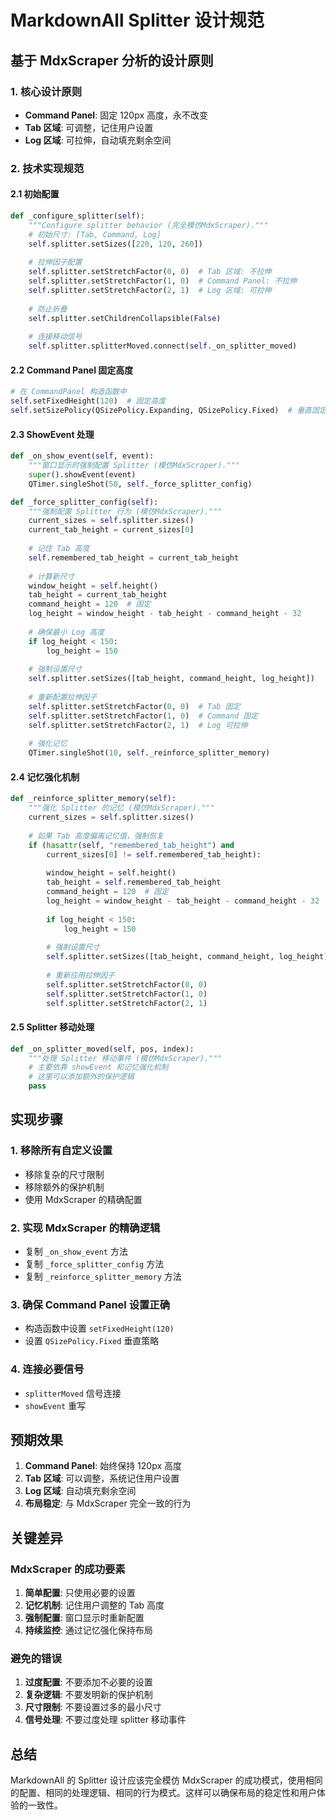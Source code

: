 # MarkdownAll Splitter 设计规范

## 基于 MdxScraper 分析的设计原则

### 1. 核心设计原则
- **Command Panel**: 固定 120px 高度，永不改变
- **Tab 区域**: 可调整，记住用户设置
- **Log 区域**: 可拉伸，自动填充剩余空间

### 2. 技术实现规范

#### 2.1 初始配置
```python
def _configure_splitter(self):
    """Configure splitter behavior (完全模仿MdxScraper)."""
    # 初始尺寸: [Tab, Command, Log]
    self.splitter.setSizes([220, 120, 260])
    
    # 拉伸因子配置
    self.splitter.setStretchFactor(0, 0)  # Tab 区域: 不拉伸
    self.splitter.setStretchFactor(1, 0)  # Command Panel: 不拉伸  
    self.splitter.setStretchFactor(2, 1)  # Log 区域: 可拉伸
    
    # 防止折叠
    self.splitter.setChildrenCollapsible(False)
    
    # 连接移动信号
    self.splitter.splitterMoved.connect(self._on_splitter_moved)
```

#### 2.2 Command Panel 固定高度
```python
# 在 CommandPanel 构造函数中
self.setFixedHeight(120)  # 固定高度
self.setSizePolicy(QSizePolicy.Expanding, QSizePolicy.Fixed)  # 垂直固定
```

#### 2.3 ShowEvent 处理
```python
def _on_show_event(self, event):
    """窗口显示时强制配置 Splitter (模仿MdxScraper)."""
    super().showEvent(event)
    QTimer.singleShot(50, self._force_splitter_config)

def _force_splitter_config(self):
    """强制配置 Splitter 行为 (模仿MdxScraper)."""
    current_sizes = self.splitter.sizes()
    current_tab_height = current_sizes[0]
    
    # 记住 Tab 高度
    self.remembered_tab_height = current_tab_height
    
    # 计算新尺寸
    window_height = self.height()
    tab_height = current_tab_height
    command_height = 120  # 固定
    log_height = window_height - tab_height - command_height - 32
    
    # 确保最小 Log 高度
    if log_height < 150:
        log_height = 150
    
    # 强制设置尺寸
    self.splitter.setSizes([tab_height, command_height, log_height])
    
    # 重新配置拉伸因子
    self.splitter.setStretchFactor(0, 0)  # Tab 固定
    self.splitter.setStretchFactor(1, 0)  # Command 固定
    self.splitter.setStretchFactor(2, 1)  # Log 可拉伸
    
    # 强化记忆
    QTimer.singleShot(10, self._reinforce_splitter_memory)
```

#### 2.4 记忆强化机制
```python
def _reinforce_splitter_memory(self):
    """强化 Splitter 的记忆 (模仿MdxScraper)."""
    current_sizes = self.splitter.sizes()
    
    # 如果 Tab 高度偏离记忆值，强制恢复
    if (hasattr(self, "remembered_tab_height") and 
        current_sizes[0] != self.remembered_tab_height):
        
        window_height = self.height()
        tab_height = self.remembered_tab_height
        command_height = 120  # 固定
        log_height = window_height - tab_height - command_height - 32
        
        if log_height < 150:
            log_height = 150
        
        # 强制设置尺寸
        self.splitter.setSizes([tab_height, command_height, log_height])
        
        # 重新应用拉伸因子
        self.splitter.setStretchFactor(0, 0)
        self.splitter.setStretchFactor(1, 0)
        self.splitter.setStretchFactor(2, 1)
```

#### 2.5 Splitter 移动处理
```python
def _on_splitter_moved(self, pos, index):
    """处理 Splitter 移动事件 (模仿MdxScraper)."""
    # 主要依靠 showEvent 和记忆强化机制
    # 这里可以添加额外的保护逻辑
    pass
```

## 实现步骤

### 1. 移除所有自定义设置
- 移除复杂的尺寸限制
- 移除额外的保护机制
- 使用 MdxScraper 的精确配置

### 2. 实现 MdxScraper 的精确逻辑
- 复制 `_on_show_event` 方法
- 复制 `_force_splitter_config` 方法  
- 复制 `_reinforce_splitter_memory` 方法

### 3. 确保 Command Panel 设置正确
- 构造函数中设置 `setFixedHeight(120)`
- 设置 `QSizePolicy.Fixed` 垂直策略

### 4. 连接必要信号
- `splitterMoved` 信号连接
- `showEvent` 重写

## 预期效果

1. **Command Panel**: 始终保持 120px 高度
2. **Tab 区域**: 可以调整，系统记住用户设置
3. **Log 区域**: 自动填充剩余空间
4. **布局稳定**: 与 MdxScraper 完全一致的行为

## 关键差异

### MdxScraper 的成功要素
1. **简单配置**: 只使用必要的设置
2. **记忆机制**: 记住用户调整的 Tab 高度
3. **强制配置**: 窗口显示时重新配置
4. **持续监控**: 通过记忆强化保持布局

### 避免的错误
1. **过度配置**: 不要添加不必要的设置
2. **复杂逻辑**: 不要发明新的保护机制
3. **尺寸限制**: 不要设置过多的最小尺寸
4. **信号处理**: 不要过度处理 splitter 移动事件

## 总结

MarkdownAll 的 Splitter 设计应该完全模仿 MdxScraper 的成功模式，使用相同的配置、相同的处理逻辑、相同的行为模式。这样可以确保布局的稳定性和用户体验的一致性。
